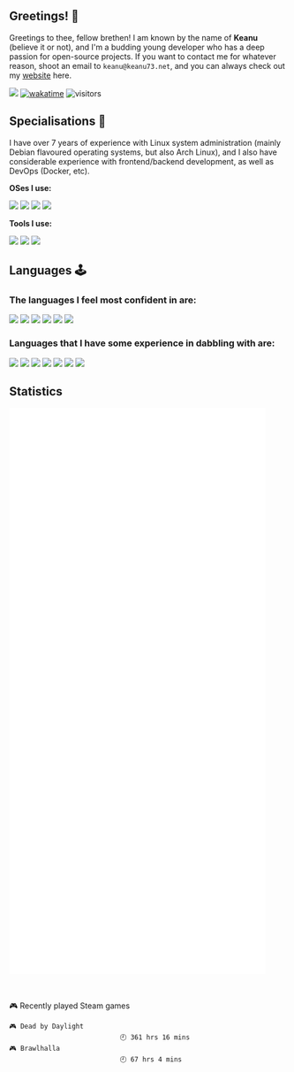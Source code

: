 ## Greetings! 👋
Greetings to thee, fellow brethen! I am known by the name of **Keanu** (believe it or not), and I'm a budding young developer who has a deep passion for open-source projects. If you want to contact me for whatever reason, shoot an email to `keanu@keanu73.net`, and you can always check out my [website](https://keanu73.net) here.

[![](https://img.shields.io/badge/keanu@keanu73.net-0078D4?style=flat-square&logo=Microsoft-Outlook&labelColor=0078D4&logoColor=ffffff)](mailto:keanu@keanu73.net)
[![wakatime](https://wakatime.com/badge/user/375051da-ed47-4436-a957-fb71c184514d.svg)](https://wakatime.com/@375051da-ed47-4436-a957-fb71c184514d)
![visitors](https://visitor-badge.laobi.icu/badge?page_id=Keanu73.Keanu73)

## Specialisations 🐧
I have over 7 years of experience with Linux system administration (mainly Debian flavoured operating systems, but also Arch Linux), and I also have considerable experience with frontend/backend development, as well as DevOps (Docker, etc).

**OSes I use:**

![](https://img.shields.io/badge/Windows%2010-0078D7?style=flat-square&logo=Windows&labelColor=0078D7)
![](https://img.shields.io/badge/Arch%20Linux-1793D1?style=flat-square&logo=Arch-Linux&labelColor=1793D1&logoColor=ffffff)
![](https://img.shields.io/badge/Ubuntu%2020.04%20(WSL)-E95420?style=flat-square&logo=Ubuntu&labelColor=E95420&logoColor=ffffff)
![](https://img.shields.io/badge/RHEL%208.4-FF0000?style=flat-square&logo=Red-Hat&labelColor=FF0000&logoColor=ffffff)
<br />

**Tools I use:**

[![](https://img.shields.io/badge/Visual%20Studio%20Code-blue?style=flat-square&logo=Visual-Studio-Code)](https://code.visualstudio.com/)
[![](https://img.shields.io/badge/GoLand-blue?style=flat-square&logo=JetBrains)](https://jetbrains.com/goland)
[![](https://img.shields.io/badge/Docker-blue?style=flat-square&logo=Docker&logoColor=ffffff)](https://jetbrains.com/goland)

## Languages 🕹️

### The languages I feel most confident in are:

[![](https://img.shields.io/badge/Node.js-339933?style=flat-square&logo=Node.js&labelColor=339933&logoColor=ffffff)](https://nodejs.org)
[![](https://img.shields.io/badge/JavaScript-F7DF1E?style=flat-square&logo=JavaScript&labelColor=F7DF1E&logoColor=000000)](https://js.org)
[![](https://img.shields.io/badge/TypeScript-0078D7?style=flat-square&logo=TypeScript&labelColor=0078D7&logoColor=ffffff)](https://typescriptlang.org)
[![](https://img.shields.io/badge/Golang-00ADD8?style=flat-square&logo=go&logoColor=ffffff)](https://golang.org/)
[![](https://img.shields.io/badge/PHP-787cb5?style=flat-square&logo=PHP&labelColor=787cb5&logoColor=ffffff)](https://php.net)
[![](https://img.shields.io/badge/Laravel-f05340?style=flat-square&logo=Laravel&labelColor=f05340&logoColor=ffffff)](https://laravel.com)


### Languages that I have some experience in dabbling with are:

[![](https://img.shields.io/badge/Lua-2C2D72?style=flat-square&logo=Lua&labelColor=2C2D72&logoColor=ffffff)](https://lua.org)
![](https://img.shields.io/badge/C-A8B9CC?style=flat-square&logo=C&labelColor=A8B9CC&logoColor=ffffff)
![](https://img.shields.io/badge/C++-00599C?style=flat-square&logo=C%2B%2B&labelColor=00599C&logoColor=ffffff)
[![](https://img.shields.io/badge/CSharp-239120?style=flat-square&logo=C-Sharp&labelColor=239120&logoColor=ffffff)](https://docs.microsoft.com/en-us/dotnet/csharp)
[![](https://img.shields.io/badge/Java-007396?style=flat-square&logo=Java&labelColor=007396&logoColor=ffffff)](https://www.oracle.com/uk/java/technologies/javase-downloads.html)
[![](https://img.shields.io/badge/Python-3776AB?style=flat-square&logo=Python&labelColor=3776AB&logoColor=ffffff)](https://python.org)
[![](https://img.shields.io/badge/Bash-4EAA25?style=flat-square&logo=GNU-Bash&labelColor=4EAA25&logoColor=ffffff)](https://bash.org)
## Statistics

![Metrics](https://github.com/Keanu73/Keanu73/blob/master/github-metrics.svg)

<br />

<!-- steam-box start -->
🎮 Recently played Steam games
```text
🎮 Dead by Daylight
						    🕘 361 hrs 16 mins
🎮 Brawlhalla
						    🕘 67 hrs 4 mins
```
<!-- Powered by https://github.com/YouEclipse/steam-box . -->
<!-- steam-box end -->
